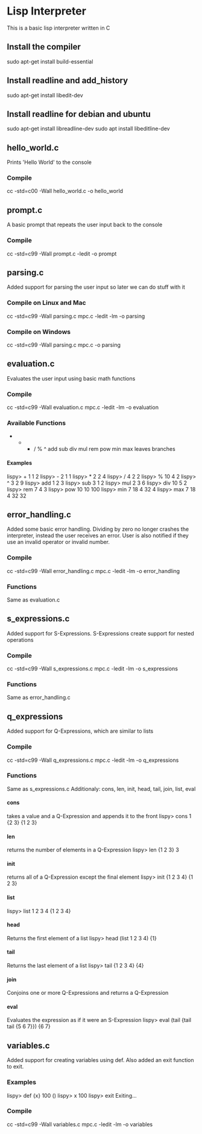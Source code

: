 # Lisp Interpreter
This is a basic lisp interpreter written in C

## Install the compiler
sudo apt-get install build-essential

## Install readline and add_history
sudo apt-get install libedit-dev

## Install readline for debian and ubuntu
sudo apt-get install libreadline-dev 
sudo apt install libeditline-dev 

## hello_world.c
Prints 'Hello World' to the console

### Compile
cc -std=c00 -Wall hello_world.c -o hello_world

## prompt.c
A basic prompt that repeats the user input back to the console

### Compile
cc -std=c99 -Wall prompt.c -ledit -o prompt

## parsing.c
Added support for parsing the user input so later we can do stuff with it

### Compile on Linux and Mac
cc -std=c99 -Wall parsing.c mpc.c -ledit -lm -o parsing

### Compile on Windows
cc -std=c99 -Wall parsing.c mpc.c -o parsing

## evaluation.c
Evaluates the user input using basic math functions

### Compile
cc -std=c99 -Wall evaluation.c mpc.c -ledit -lm -o evaluation

### Available Functions
+ - * / % ^ add sub div mul rem pow min max leaves branches

#### Examples
lispy> + 1 1
2
lispy> - 2 1
1
lispy> * 2 2
4
lispy> / 4 2
2
lispy> % 10 4
2
lispy> ^ 3 2
9
lispy> add 1 2
3
lispy> sub 3 1
2
lispy> mul 2 3
6
lispy> div 10 5
2
lispy> rem 7 4
3
lispy> pow 10 10
100
lispy> min 7 18 4 32
4
lispy> max 7 18 4 32
32

## error_handling.c
Added some basic error handling. Dividing by zero no longer crashes the interpreter, instead the user receives an error. User is also notified if they use an invalid operator or invalid number.

### Compile
cc -std=c99 -Wall error_handling.c mpc.c -ledit -lm -o error_handling

### Functions
Same as evaluation.c

## s_expressions.c
Added support for S-Expressions. S-Expressions create support for nested operations

### Compile
cc -std=c99 -Wall s_expressions.c mpc.c -ledit -lm -o s_expressions

### Functions
Same as error_handling.c

## q_expressions
Added support for Q-Expressions, which are similar to lists

### Compile
cc -std=c99 -Wall q_expressions.c mpc.c -ledit -lm -o q_expressions

### Functions
Same as s_expressions.c
Additionaly: cons, len, init, head, tail, join, list, eval

#### cons
takes a value and a Q-Expression and appends it to the front
lispy> cons 1 {2 3}
{1 2 3}

#### len
returns the number of elements in a Q-Expression
lispy> len {1 2 3}
3

#### init
returns all of a Q-Expression except the final element
lispy> init {1 2 3 4}
{1 2 3}

#### list
lispy> list 1 2 3 4
{1 2 3 4}

#### head
Returns the first element of a list
lispy> head (list 1 2 3 4)
{1}

#### tail
Returns the last element of a list
lispy> tail {1 2 3 4}
{4}

#### join
Conjoins one or more Q-Expressions and returns a Q-Expression

#### eval
Evaluates the expression as if it were an S-Expression
lispy> eval (tail {tail tail {5 6 7}})
{6 7}

## variables.c
Added support for creating variables using def. Also added an exit function to exit.

### Examples
lispy> def {x} 100
()
lispy> x
100
lispy> exit
Exiting...


### Compile
cc -std=c99 -Wall variables.c mpc.c -ledit -lm -o variables


